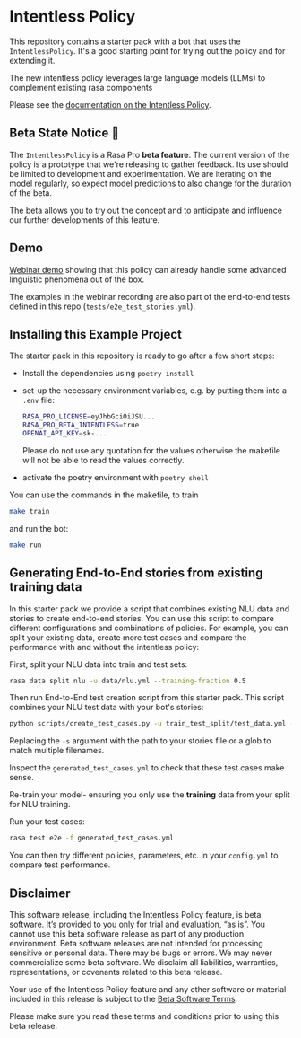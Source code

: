 # Intentless Policy

This repository contains a starter pack with a bot that uses the
`IntentlessPolicy`. It's a good starting point for trying out
the policy and for extending it.

The new intentless policy leverages large language models (LLMs) to
complement existing rasa components

Please see the [documentation on the Intentless Policy](https://rasa.com/docs/rasa/llms/llm-intentless).

## Beta State Notice 🚨

The `IntentlessPolicy` is a Rasa Pro **beta feature**. The current version of
the policy is a prototype that we're releasing to gather feedback. Its use
should be limited to development and experimentation. We are iterating on the
model regularly, so expect model predictions to also change for the duration of the beta.

The beta allows you to try out the concept and to anticipate and influence
our further developments of this feature.

## Demo

[Webinar demo](https://hubs.ly/Q01CLhyG0) showing that this policy can already handle
some advanced linguistic phenomena out of the box.

The examples in the webinar recording are also part of the end-to-end
tests defined in this repo (`tests/e2e_test_stories.yml`).

## Installing this Example Project

The starter pack in this repository is ready to go after a few short steps:

- Install the dependencies using `poetry install`
- set-up the necessary environment variables, e.g. by putting them into a `.env` file:

  ```bash
  RASA_PRO_LICENSE=eyJhbGciOiJSU...
  RASA_PRO_BETA_INTENTLESS=true
  OPENAI_API_KEY=sk-...
  ```

  Please do not use any quotation for the values otherwise the makefile will
  not be able to read the values correctly.

- activate the poetry environment with `poetry shell`

You can use the commands in the makefile, to train

```bash
make train
```

and run the bot:

```bash
make run
```

## Generating End-to-End stories from existing training data

In this starter pack we provide a script that combines existing NLU data and stories
to create end-to-end stories. You can use this script to compare different
configurations and combinations of policies. For example, you can split your
existing data, create more test cases and compare the performance with and without the
intentless policy:

First, split your NLU data into train and test sets:

```bash
rasa data split nlu -u data/nlu.yml --training-fraction 0.5
```

Then run End-to-End test creation script from this starter pack. This script combines
your NLU test data with your bot's stories:

```bash
python scripts/create_test_cases.py -u train_test_split/test_data.yml -s 'data/core/*yml'
```

Replacing the `-s` argument with the path to your stories file or a glob to match multiple filenames.

Inspect the `generated_test_cases.yml` to check that these test cases make sense.

Re-train your model- ensuring you only use the **training** data from your split for NLU training.

Run your test cases:

```bash
rasa test e2e -f generated_test_cases.yml
```

You can then try different policies, parameters, etc. in your `config.yml` to compare test performance.

## Disclaimer

This software release, including the Intentless Policy feature, is beta software.
It’s provided to you only for trial and evaluation, “as is”. You cannot use this beta software release
as part of any production environment. Beta software releases are not intended for processing sensitive
or personal data. There may be bugs or errors. We may never commercialize some beta software.
We disclaim all liabilities, warranties, representations, or covenants related to this beta release.

Your use of the Intentless Policy feature and any other software or material included in this release
is subject to the [Beta Software Terms](https://rasa.com/beta-terms/).

Please make sure you read these terms and conditions prior to using this beta release.
